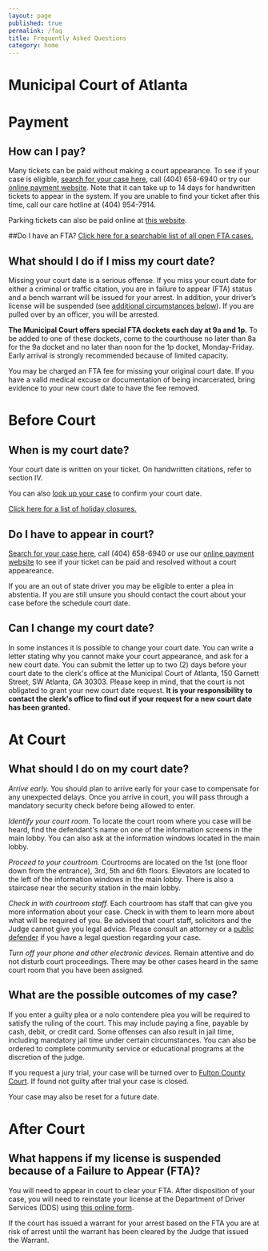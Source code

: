 ```yaml
---
layout: page
published: true
permalink: /faq
title: Frequently Asked Questions
category: home
---
```




# **Municipal Court of Atlanta**

# Payment

## How can I pay?

Many tickets can be paid without making a court appearance. To see if your case is eligible, [search for your case here](/mycase), call (404) 658-6940 or try our <a href="https://courtview.atlantaga.gov/pa/EPpa.urd/epmw2000*display" target="_blank">online payment website</a>. Note that it can take up to 14 days for handwritten tickets to appear in the system. If you are unable to find your ticket after this time, call our care hotline at (404) 954-7914.

Parking tickets can also be paid online at <a href="https://www.dspayments.com/Atlanta" target="_blank">this website</a>.

##Do I have an FTA?
<a href="http://courtview.atlantaga.gov/warrants/" target="_blank">Click here for a searchable list of all open FTA cases.</a>

## What should I do if I miss my court date?

Missing your court date is a serious offense. If you miss your court date for either a criminal or traffic citation, you are in failure to appear (FTA) status and a bench warrant will be issued for your arrest. In addition, your driver’s license will be suspended (see [additional circumstances below](#fta)). If you are pulled over by an officer, you will be arrested.

**The Municipal Court offers special FTA dockets each day at 9a and 1p.** To be added to one of these dockets, come to the courthouse no later than 8a for the 9a docket and no later than noon for the 1p docket, Monday-Friday. Early arrival is strongly recommended because of limited capacity.

You may be charged an FTA fee for missing your original court date. If you have a valid medical excuse or documentation of being incarcerated, bring evidence to your new court date to have the fee removed.

# Before Court

## When is my court date?

Your court date is written on your ticket. On handwritten citations, refer to section IV.

You can also [look up your case](/mycase) to confirm your court date.

[Click here for a list of holiday closures.](http://court.atlantaga.gov/holiday-closings/)

## Do I have to appear in court?

[Search for your case here](/mycase), call (404) 658-6940 or use our [online payment website](https://courtview.atlantaga.gov/pa/EPpa.urd/epmw2000*display) to see if your ticket can be paid and resolved without a court appeareance.

If you are an out of state driver you may be eligible to enter a plea in abstentia. If you are still unsure you should contact the court about your case before the schedule court date.

## Can I change my court date?

In some instances it is possible to change your court date. You can write a letter stating why you cannot make your court appearance, and ask for a new court date. You can submit the letter up to two (2) days before your court date to the clerk's office at the Municipal Court of Atlanta, 150 Garnett Street, SW Atlanta, GA 30303. Please keep in mind, that the court is not obligated to grant your new court date request. **It is your responsibility to contact the clerk's office to find out if your request for a new court date has been granted.**

# At Court

## What should I do on my court date?

*Arrive early.* You should plan to arrive early for your case to compensate for any unexpected delays. Once you arrive in court, you will pass through a mandatory security check before being allowed to enter.

*Identify your court room.* To locate the court room where you case will be heard, find the defendant's name on one of the information screens in the main lobby. You can also ask at the information windows located in the main lobby. 

*Proceed to your courtroom.* Courtrooms are located on the 1st (one floor down from the entrance), 3rd, 5th and 6th floors. Elevators are located to the left of the information windows in the main lobby. There is also a staircase near the security station in the main lobby.

*Check in with courtroom staff.* Each courtroom has staff that can give you more information about your case. Check in with them to learn more about what will be required of you. Be advised that court staff, solicitors and the Judge cannot give you legal advice. Please consult an attorney or a [public defender](/publicdefender) if you have a legal question regarding your case.

*Turn off your phone and other electronic devices.* Remain attentive and do not disturb court proceedings. There may be other cases heard in the same court room that you have been assigned. 

## What are the possible outcomes of my case?

If you enter a guilty plea or a nolo contendere plea you will be required to satisfy the ruling of the court. This may include paying a fine, payable by cash, debit, or credit card. Some offenses can also result in jail time, including mandatory jail time under certain circumstances. You can also be ordered to complete community service or educational programs at the discretion of the judge.

If you request a jury trial, your case will be turned over to <a href="http://www.fultoncourt.org/" target="_blank">Fulton County Court</a>. If found not guilty after trial your case is closed. 

Your case may also be reset for a future date.

# After Court

## <a name="fta"></a>  What happens if my license is suspended because of a Failure to Appear (FTA)?

You will need to appear in court to clear your FTA. After disposition of your case, you will need to reinstate your license at the Department of Driver Services (DDS) using <a href="https://online.dds.ga.gov/OnlineServices/SSIntro.aspx" target="_blank">this online form</a>.

If the court has issued a warrant for your arrest based on the FTA you are at risk of arrest until the warrant has been cleared by the Judge that issued the Warrant.
